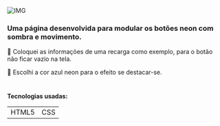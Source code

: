 ![IMG](https://user-images.githubusercontent.com/78287356/124676742-76d38880-de95-11eb-986f-b7108dc2f9bb.jpg)


### Uma página desenvolvida para modular os botões neon com sombra e movimento.
🔹 Coloquei as informações de uma recarga como exemplo, para o botão não ficar vazio na tela.

🔹 Escolhi a cor azul neon para o efeito se destacar-se.

#
**Tecnologias usadas:**
<table>
  <tr>
    <td>HTML5</td>
    <td>CSS</td>
  </tr> 
</table>  
